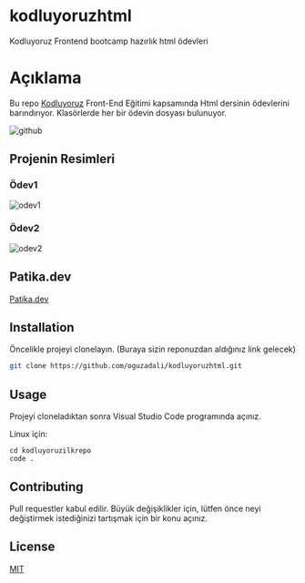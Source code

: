 # kodluyoruzhtml
Kodluyoruz Frontend bootcamp hazırlık html ödevleri


# Açıklama

Bu repo [Kodluyoruz](https://www.kodluyoruz.org) Front-End Eğitimi kapsamında Html dersinin ödevlerini barındırıyor. Klasörlerde her bir ödevin dosyası bulunuyor.

![github](figures/github.png)

## Projenin Resimleri

### Ödev1
![odev1](https://user-images.githubusercontent.com/67098980/166577264-632af899-2098-4e76-9d00-53346157fc53.png)

### Ödev2
![odev2](https://user-images.githubusercontent.com/67098980/166588101-f7efe25c-2aeb-4eeb-b252-0b541aed87b3.png)



## Patika.dev
[Patika.dev](www.patika.dev)

## Installation

Öncelikle projeyi clonelayın. (Buraya sizin reponuzdan aldığınız link gelecek)

```bash
git clone https://github.com/oguzadali/kodluyoruzhtml.git
```

## Usage

Projeyi cloneladıktan sonra Visual Studio Code programında açınız.

Linux için:
```linux
cd kodluyoruzilkrepo
code .
```

## Contributing
Pull requestler kabul edilir. Büyük değişiklikler için, lütfen önce neyi değiştirmek istediğinizi tartışmak için bir konu açınız.


## License
[MIT](https://choosealicense.com/licenses/mit/)
